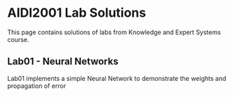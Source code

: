 # AIDI2001 Lab Solutions
This page contains solutions of labs from Knowledge and Expert Systems course.

## Lab01 - Neural Networks
Lab01 implements a simple Neural Network to demonstrate the weights and propagation of error
